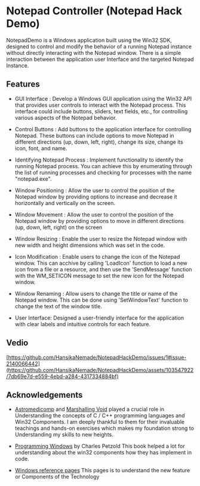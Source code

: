 
# Notepad Controller (Notepad Hack Demo)

NotepadDemo is a Windows application built using the Win32 SDK, designed to control and modify the behavior of a running Notepad instance without directly interacting with the Notepad window. There is a simple  interaction between the application user Interface and the targeted 
 Notepad Instance.   


## Features

- GUI Interface : Develop a Windows GUI application using the Win32 API that provides user controls to interact with the Notepad process. This interface could include buttons, sliders, text fields, etc., for controlling various aspects of the Notepad behavior.

- Control Buttons : Add buttons to the application interface for controlling Notepad. These buttons can include options to move Notepad in different directions (up, down, left, right), change its size, change its icon, font, and name.

- Identifying Notepad Process : Implement functionality to identify the running Notepad process. You can achieve this by enumerating through the list of running processes and checking for processes with the name "notepad.exe".
- Window Positioning : Allow the user to control the position of the Notepad window by providing options to increase and decrease it horizontally and vertically on the screen.
- 	Window Movement :  Allow the user to control the position of the Notepad window by providing options to move in different directions (up, down, left, right) on the screen
- Window Resizing : Enable the user to resize the Notepad window with new width and height dimensions which was set in the code.
- Icon Modification : Enable users to change the icon of the Notepad window. This can acchive by calling 'LoadIcon' function to load a new icon from a file or a resource, and then use the 'SendMessage' function with the WM_SETICON message to set the new icon for the Notepad window.
- Window Renaming : Allow users to change the title or name of the Notepad window. This can be done using 'SetWindowText' function to change the text of the window title.
- User Interface: Designed a user-friendly interface for the application with clear labels and intuitive controls for each feature.


## Vedio

[https://github.com/HansikaNemade/NotepadHackDemo/issues/1#issue-2140066442](https://github.com/HansikaNemade/NotepadHackDemo/assets/103547922/7db69e7d-e559-4ebd-a284-4317334884bf)

## Acknowledgements

 - [Astromedicomp](https://astromedicomp.org/) and [Marshalling Void](https://www.youtube.com/@marshallingvoid/videos) played a crucial role in Understanding the concepts of C / C++ programming languages and Win32 Components. I am deeply thankful to them for their invaluable teachings and hands-on exercises which makes my foundation strong to Understanding my skills to new heights.

 - [Programming Windows](https://shalabh.synthasite.com/resources/Programming%20Windows%20-%20Charles%20Petzold.pdf)  by Charles Petzold This book helped a lot for understanding about the win32 components how they has implement in code.

 - [Windows reference pages](https://learn.microsoft.com/en-us/windows/win32/apiindex/windows-api-list) This pages is to understand the new feature or Components of the Technology

